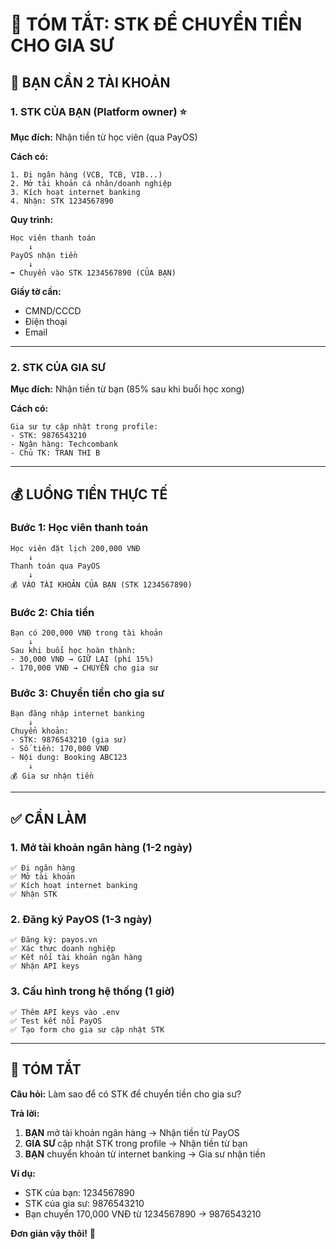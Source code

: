 # 💸 TÓM TẮT: STK ĐỂ CHUYỂN TIỀN CHO GIA SƯ

## 🎯 BẠN CẦN 2 TÀI KHOẢN

### **1. STK CỦA BẠN (Platform owner)** ⭐

**Mục đích:** Nhận tiền từ học viên (qua PayOS)

**Cách có:**
```
1. Đi ngân hàng (VCB, TCB, VIB...)
2. Mở tài khoản cá nhân/doanh nghiệp
3. Kích hoạt internet banking
4. Nhận: STK 1234567890
```

**Quy trình:**
```
Học viên thanh toán
    ↓
PayOS nhận tiền
    ↓
➡️ Chuyển vào STK 1234567890 (CỦA BẠN)
```

**Giấy tờ cần:**
- CMND/CCCD
- Điện thoại
- Email

---

### **2. STK CỦA GIA SƯ**

**Mục đích:** Nhận tiền từ bạn (85% sau khi buổi học xong)

**Cách có:**
```
Gia sư tự cập nhật trong profile:
- STK: 9876543210
- Ngân hàng: Techcombank
- Chủ TK: TRAN THI B
```

---

## 💰 LUỒNG TIỀN THỰC TẾ

### **Bước 1: Học viên thanh toán**
```
Học viên đặt lịch 200,000 VNĐ
    ↓
Thanh toán qua PayOS
    ↓
💰 VÀO TÀI KHOẢN CỦA BẠN (STK 1234567890)
```

### **Bước 2: Chia tiền**
```
Bạn có 200,000 VNĐ trong tài khoản
    ↓
Sau khi buổi học hoàn thành:
- 30,000 VNĐ → GIỮ LẠI (phí 15%)
- 170,000 VNĐ → CHUYỂN cho gia sư
```

### **Bước 3: Chuyển tiền cho gia sư**
```
Bạn đăng nhập internet banking
    ↓
Chuyển khoản:
- STK: 9876543210 (gia sư)
- Số tiền: 170,000 VNĐ
- Nội dung: Booking ABC123
    ↓
💰 Gia sư nhận tiền
```

---

## ✅ CẦN LÀM

### **1. Mở tài khoản ngân hàng (1-2 ngày)**
```
✅ Đi ngân hàng
✅ Mở tài khoản
✅ Kích hoạt internet banking
✅ Nhận STK
```

### **2. Đăng ký PayOS (1-3 ngày)**
```
✅ Đăng ký: payos.vn
✅ Xác thực doanh nghiệp
✅ Kết nối tài khoản ngân hàng
✅ Nhận API keys
```

### **3. Cấu hình trong hệ thống (1 giờ)**
```
✅ Thêm API keys vào .env
✅ Test kết nối PayOS
✅ Tạo form cho gia sư cập nhật STK
```

---

## 📝 TÓM TẮT

**Câu hỏi:** Làm sao để có STK để chuyển tiền cho gia sư?

**Trả lời:**
1. **BẠN** mở tài khoản ngân hàng → Nhận tiền từ PayOS
2. **GIA SƯ** cập nhật STK trong profile → Nhận tiền từ bạn
3. **BẠN** chuyển khoản từ internet banking → Gia sư nhận tiền

**Ví dụ:**
- STK của bạn: 1234567890
- STK của gia sư: 9876543210
- Bạn chuyển 170,000 VNĐ từ 1234567890 → 9876543210

**Đơn giản vậy thôi!** 🎉

